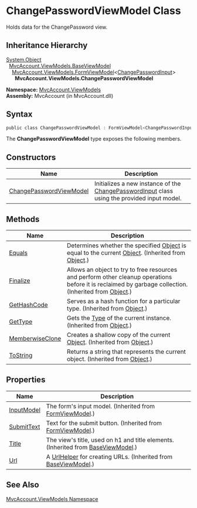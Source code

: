 ChangePasswordViewModel Class
=============================
Holds data for the ChangePassword view.


Inheritance Hierarchy
---------------------
[System.Object][1]  
  [MvcAccount.ViewModels.BaseViewModel][2]  
    [MvcAccount.ViewModels.FormViewModel][3]&lt;[ChangePasswordInput][4]>  
      **MvcAccount.ViewModels.ChangePasswordViewModel**  

**Namespace:** [MvcAccount.ViewModels][5]  
**Assembly:** MvcAccount (in MvcAccount.dll)

Syntax
------

```csharp
public class ChangePasswordViewModel : FormViewModel<ChangePasswordInput>
```

The **ChangePasswordViewModel** type exposes the following members.


Constructors
------------

Name                         | Description                                                                                      
---------------------------- | ------------------------------------------------------------------------------------------------ 
[ChangePasswordViewModel][6] | Initializes a new instance of the [ChangePasswordInput][4] class using the provided input model. 


Methods
-------

Name                  | Description                                                                                                                                                
--------------------- | ---------------------------------------------------------------------------------------------------------------------------------------------------------- 
[Equals][7]           | Determines whether the specified [Object][1] is equal to the current [Object][1]. (Inherited from [Object][1].)                                            
[Finalize][8]         | Allows an object to try to free resources and perform other cleanup operations before it is reclaimed by garbage collection. (Inherited from [Object][1].) 
[GetHashCode][9]      | Serves as a hash function for a particular type. (Inherited from [Object][1].)                                                                             
[GetType][10]         | Gets the [Type][11] of the current instance. (Inherited from [Object][1].)                                                                                 
[MemberwiseClone][12] | Creates a shallow copy of the current [Object][1]. (Inherited from [Object][1].)                                                                           
[ToString][13]        | Returns a string that represents the current object. (Inherited from [Object][1].)                                                                         


Properties
----------

Name             | Description                                                                           
---------------- | ------------------------------------------------------------------------------------- 
[InputModel][14] | The form's input model. (Inherited from [FormViewModel<TInputModel>][3].)             
[SubmitText][15] | Text for the submit button. (Inherited from [FormViewModel<TInputModel>][3].)         
[Title][16]      | The view's title, used on h1 and title elements. (Inherited from [BaseViewModel][2].) 
[Url][17]        | A [UrlHelper][18] for creating URLs. (Inherited from [BaseViewModel][2].)             


See Also
--------
[MvcAccount.ViewModels Namespace][5]  

[1]: http://msdn2.microsoft.com/en-us/library/e5kfa45b
[2]: ../BaseViewModel/README.md
[3]: ../FormViewModel_1/README.md
[4]: ../../MvcAccount/ChangePasswordInput/README.md
[5]: ../README.md
[6]: _ctor.md
[7]: http://msdn2.microsoft.com/en-us/library/bsc2ak47
[8]: http://msdn2.microsoft.com/en-us/library/4k87zsw7
[9]: http://msdn2.microsoft.com/en-us/library/zdee4b3y
[10]: http://msdn2.microsoft.com/en-us/library/dfwy45w9
[11]: http://msdn2.microsoft.com/en-us/library/42892f65
[12]: http://msdn2.microsoft.com/en-us/library/57ctke0a
[13]: http://msdn2.microsoft.com/en-us/library/7bxwbwt2
[14]: ../FormViewModel_1/InputModel.md
[15]: ../FormViewModel_1/SubmitText.md
[16]: ../BaseViewModel/Title.md
[17]: ../BaseViewModel/Url.md
[18]: http://msdn2.microsoft.com/en-us/library/dd492578